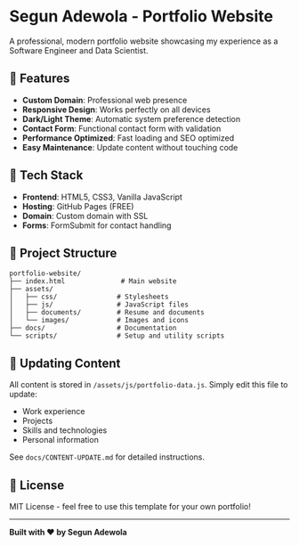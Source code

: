 # Segun Adewola - Portfolio Website

A professional, modern portfolio website showcasing my experience as a Software Engineer and Data Scientist.

## 🌟 Features

- **Custom Domain**: Professional web presence
- **Responsive Design**: Works perfectly on all devices
- **Dark/Light Theme**: Automatic system preference detection
- **Contact Form**: Functional contact form with validation
- **Performance Optimized**: Fast loading and SEO optimized
- **Easy Maintenance**: Update content without touching code

## 🚀 Tech Stack

- **Frontend**: HTML5, CSS3, Vanilla JavaScript
- **Hosting**: GitHub Pages (FREE)
- **Domain**: Custom domain with SSL
- **Forms**: FormSubmit for contact handling

## 📁 Project Structure

```
portfolio-website/
├── index.html              # Main website
├── assets/
│   ├── css/               # Stylesheets
│   ├── js/                # JavaScript files
│   ├── documents/         # Resume and documents
│   └── images/            # Images and icons
├── docs/                  # Documentation
└── scripts/               # Setup and utility scripts
```

## 📝 Updating Content

All content is stored in `/assets/js/portfolio-data.js`. Simply edit this file to update:
- Work experience
- Projects
- Skills and technologies
- Personal information

See `docs/CONTENT-UPDATE.md` for detailed instructions.

## 📄 License

MIT License - feel free to use this template for your own portfolio!

---

**Built with ❤️ by Segun Adewola**
